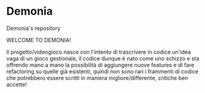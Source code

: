 # Demonia
Demonia's repository

WELCOME TO DEMONIA!

Il progetto/videogioco nasce con l'intento di trascrivere in codice un'idea vaga di un gioco gestionale, il codice dunque è nato come uno schizzo e sta offrendo mano a mano la possibilità di aggiungere nuove features e di fare refactoring su quelle già esistenti, quindi non sono rari i frammenti di codice che potrebbero essere scritti in maniera migliore/differente, critiche ben accette!

